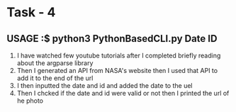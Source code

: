 # Task - 4

## USAGE :$ python3 PythonBasedCLI.py Date ID

1. I have watched few youtube tutorials after I completed briefly reading about the argparse library
2. Then I generated an API from NASA's website then I used that API to add it to the end of the url 
3. I then inputted the date and id and added the date to the uel
4. Then I chcked if the date and id were valid or not then I printed the url of he photo